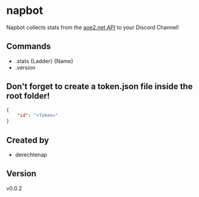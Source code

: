 # napbot
Napbot collects stats from the [aoe2.net API](https://www.aoe2.net) to your Discord Channel!
## Commands
* .stats {Ladder} {Name}
* .version
## Don't forget to create a token.json file inside the root folder!
```json
{
    "id": "<Token>"
}
```
## Created by
* derechtenap
## Version
v0.0.2